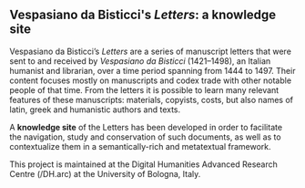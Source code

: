## Vespasiano da Bisticci's *Letters*: a knowledge site

Vespasiano da Bisticci’s *Letters* are a series of manuscript letters that were sent to and received by *Vespasiano da Bisticci* (1421–1498), an Italian humanist and librarian, over a time period spanning from 1444 to 1497. Their content focuses mostly on manuscripts and codex trade with other notable people of that time. From the letters it is possible to learn many relevant features of these manuscripts: materials, copyists, costs, but also names of latin, greek and humanistic authors and texts.

A **knowledge site** of the Letters has been developed in order to facilitate the navigation, study and conservation of such documents, as well as to contextualize them in a semantically-rich and metatextual framework.

This project is maintained at the Digital Humanities Advanced Research Centre (/DH.arc) at the University of Bologna, Italy.
